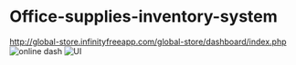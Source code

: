 # Office-supplies-inventory-system
http://global-store.infinityfreeapp.com/global-store/dashboard/index.php
![online dash](https://github.com/homersalazar/Office-supplies-inventory-system/assets/110954891/943cb109-2c15-48c2-af55-9720a3270ec0)
![UI](https://github.com/homersalazar/Office-supplies-inventory-system/assets/110954891/caec2cba-8c4b-4154-ad52-0849146f3191)
